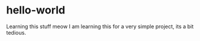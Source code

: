 # hello-world
Learning this stuff meow
I am learning this for a very simple project, its a bit tedious.
